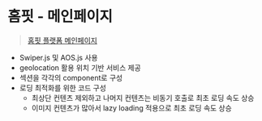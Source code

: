 # 홈핏 - 메인페이지
> [홈핏 플랫폼 메인페이지](https://homefit.co.kr/)
* Swiper.js 및 AOS.js 사용
* geolocation 활용 위치 기반 서비스 제공
* 섹션을 각각의 component로 구성
* 로딩 최적화를 위한 코드 구성
  * 최상단 컨텐츠 제외하고 나머지 컨텐츠는 비동기 호출로 최초 로딩 속도 상승
  * 이미지 컨텐츠가 많아서 lazy loading 적용으로 최초 로딩 속도 상승
